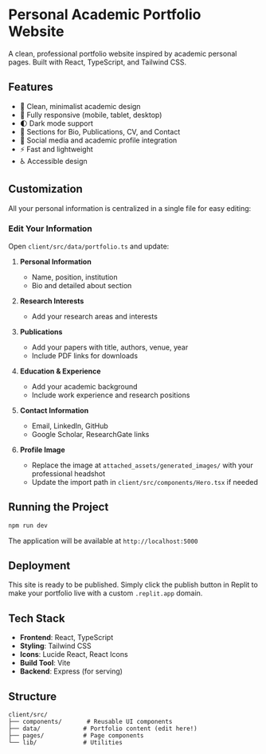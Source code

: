 # Personal Academic Portfolio Website

A clean, professional portfolio website inspired by academic personal pages. Built with React, TypeScript, and Tailwind CSS.

## Features

- 🎨 Clean, minimalist academic design
- 📱 Fully responsive (mobile, tablet, desktop)
- 🌓 Dark mode support
- 📑 Sections for Bio, Publications, CV, and Contact
- 🔗 Social media and academic profile integration
- ⚡ Fast and lightweight
- ♿ Accessible design

## Customization

All your personal information is centralized in a single file for easy editing:

### Edit Your Information

Open `client/src/data/portfolio.ts` and update:

1. **Personal Information**
   - Name, position, institution
   - Bio and detailed about section

2. **Research Interests**
   - Add your research areas and interests

3. **Publications**
   - Add your papers with title, authors, venue, year
   - Include PDF links for downloads

4. **Education & Experience**
   - Add your academic background
   - Include work experience and research positions

5. **Contact Information**
   - Email, LinkedIn, GitHub
   - Google Scholar, ResearchGate links

6. **Profile Image**
   - Replace the image at `attached_assets/generated_images/` with your professional headshot
   - Update the import path in `client/src/components/Hero.tsx` if needed

## Running the Project

```bash
npm run dev
```

The application will be available at `http://localhost:5000`

## Deployment

This site is ready to be published. Simply click the publish button in Replit to make your portfolio live with a custom `.replit.app` domain.

## Tech Stack

- **Frontend**: React, TypeScript
- **Styling**: Tailwind CSS
- **Icons**: Lucide React, React Icons
- **Build Tool**: Vite
- **Backend**: Express (for serving)

## Structure

```
client/src/
├── components/       # Reusable UI components
├── data/            # Portfolio content (edit here!)
├── pages/           # Page components
└── lib/             # Utilities
```
